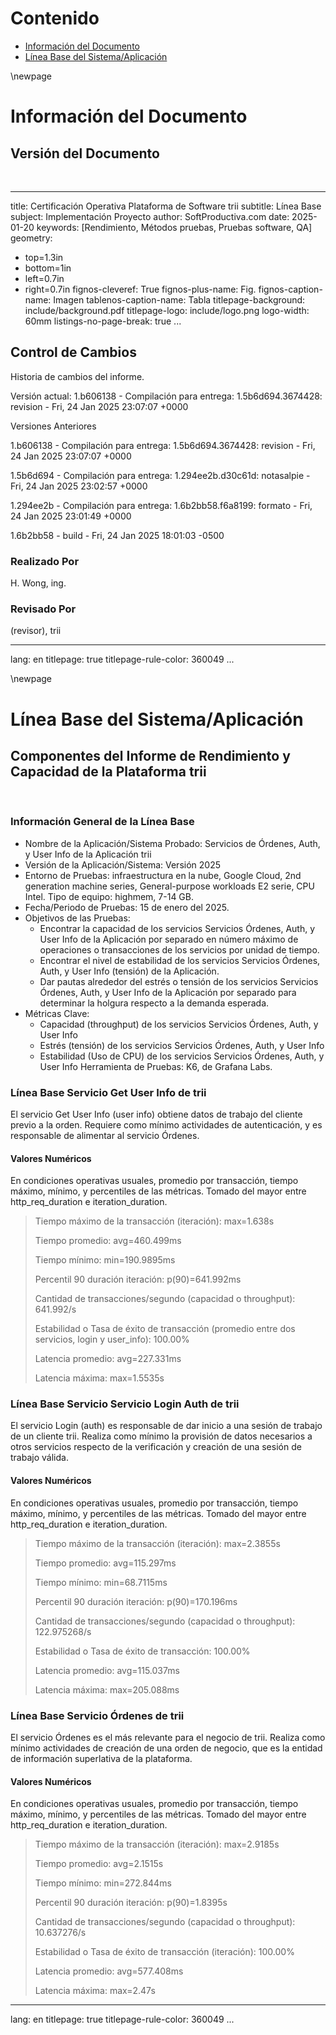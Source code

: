 # Contenido
* [Información del Documento](#información-del-documento)
* [Línea Base del Sistema/Aplicación](#línea-base-del-sistemaaplicación)


<div style="page-break-before: always;"></div>
\newpage

# Información del Documento

## Versión del Documento

> 

<br>

---
title: Certificación Operativa Plataforma de Software trii
subtitle: Línea Base
subject: Implementación Proyecto
author: SoftProductiva.com
date: 2025-01-20
keywords: [Rendimiento, Métodos pruebas, Pruebas software, QA]
geometry:
  - top=1.3in
  - bottom=1in
  - left=0.7in
  - right=0.7in
fignos-cleveref: True
fignos-plus-name: Fig.
fignos-caption-name: Imagen
tablenos-caption-name: Tabla
titlepage-background: include/background.pdf
titlepage-logo: include/logo.png
logo-width: 60mm
listings-no-page-break: true
...

## Control de Cambios
Historia de cambios del informe.


Versión actual: 
1.b606138 - Compilación para entrega: 1.5b6d694.3674428: revision - Fri, 24 Jan 2025 23:07:07 +0000


Versiones Anteriores

1.b606138 - Compilación para entrega: 1.5b6d694.3674428: revision - Fri, 24 Jan 2025 23:07:07 +0000

1.5b6d694 - Compilación para entrega: 1.294ee2b.d30c61d: notasalpie - Fri, 24 Jan 2025 23:02:57 +0000

1.294ee2b - Compilación para entrega: 1.6b2bb58.f6a8199: formato - Fri, 24 Jan 2025 23:01:49 +0000

1.6b2bb58 - build - Fri, 24 Jan 2025 18:01:03 -0500


### Realizado Por
H. Wong, ing.

### Revisado Por
(revisor), trii





---
lang: en
titlepage: true
titlepage-rule-color: 360049
...


<div style="page-break-before: always;"></div>
\newpage

# Línea Base del Sistema/Aplicación

## Componentes del Informe de Rendimiento y Capacidad de la Plataforma trii

> 

<br>



### Información General de la Línea Base
* Nombre de la Aplicación/Sistema Probado: Servicios de Órdenes, Auth, y User Info de la Aplicación trii
* Versión de la Aplicación/Sistema: Versión 2025
* Entorno de Pruebas: infraestructura en la nube, Google Cloud, 2nd generation machine series, General-purpose workloads E2 serie, CPU Intel. Tipo de equipo: highmem, 7-14 GB.
* Fecha/Periodo de Pruebas: 15 de enero del 2025.
* Objetivos de las Pruebas: 
    * Encontrar la capacidad de los servicios Servicios Órdenes, Auth, y User Info de la Aplicación por separado en número máximo de operaciones o transacciones de los servicios por unidad de tiempo.
    * Encontrar el nivel de estabilidad de los servicios Servicios Órdenes, Auth, y User Info (tensión) de la Aplicación.
    * Dar pautas alrededor del estrés o tensión de los servicios Servicios Órdenes, Auth, y User Info de la Aplicación por separado para determinar la holgura respecto a la demanda esperada.
* Métricas Clave: 
    * Capacidad (throughput) de los servicios Servicios Órdenes, Auth, y User Info 
    * Estrés (tensión) de los servicios Servicios Órdenes, Auth, y User Info
    * Estabilidad (Uso de CPU) de los servicios Servicios Órdenes, Auth, y User Info
Herramienta de Pruebas: K6, de Grafana Labs.

### Línea Base Servicio Get User Info de trii
El servicio Get User Info (user info) obtiene datos de trabajo del cliente previo a la orden. Requiere como mínimo actividades de autenticación, y es responsable de alimentar al servicio Órdenes.

#### Valores Numéricos

En condiciones operativas usuales, promedio por transacción, tiempo máximo, mínimo, y percentiles de las métricas. Tomado del mayor entre http_req_duration e iteration_duration.
 
> Tiempo máximo de la transacción (iteración): max=1.638s
> 
> Tiempo promedio: avg=460.499ms
> 
> Tiempo mínimo: min=190.9895ms 
> 
> Percentil 90 duración iteración: p(90)=641.992ms
> 
> Cantidad de transacciones/segundo (capacidad o throughput): 641.992/s
> 
> Estabilidad o Tasa de éxito de transacción (promedio entre dos servicios, login y user_info): 100.00%
> 
> Latencia promedio: avg=227.331ms 
> 
> Latencia máxima: max=1.5535s
> 

### Línea Base Servicio Servicio Login Auth de trii
El servicio Login (auth) es responsable de dar inicio a una sesión de trabajo de un cliente trii. Realiza como mínimo la provisión de datos necesarios a otros servicios respecto de la verificación y creación de una sesión de trabajo válida.

#### Valores Numéricos

En condiciones operativas usuales, promedio por transacción, tiempo máximo, mínimo, y percentiles de las métricas. Tomado del mayor entre http_req_duration e iteration_duration.
 
> Tiempo máximo de la transacción (iteración): max=2.3855s
>
> Tiempo promedio: avg=115.297ms
>
> Tiempo mínimo: min=68.7115ms
>
> Percentil 90 duración iteración: p(90)=170.196ms
>
> Cantidad de transacciones/segundo (capacidad o throughput): 122.975268/s
>
> Estabilidad o Tasa de éxito de transacción: 100.00%
>
> Latencia promedio: avg=115.037ms
>
> Latencia máxima: max=205.088ms
>

### Línea Base Servicio Órdenes de trii
El servicio Órdenes es el más relevante para el negocio de trii. Realiza como mínimo actividades de creación de una orden de negocio, que es la entidad de información superlativa de la plataforma.

#### Valores Numéricos

En condiciones operativas usuales, promedio por transacción, tiempo máximo, mínimo, y percentiles de las métricas. Tomado del mayor entre http_req_duration e iteration_duration.
 
> Tiempo máximo de la transacción (iteración): max=2.9185s
>
> Tiempo promedio: avg=2.1515s
>
> Tiempo mínimo: min=272.844ms
>
> Percentil 90 duración iteración: p(90)=1.8395s
>
> Cantidad de transacciones/segundo (capacidad o throughput): 10.637276/s
>
> Estabilidad o Tasa de éxito de transacción (iteración): 100.00%
> 
> Latencia promedio: avg=577.408ms
>
> Latencia máxima: max=2.47s
>






---
lang: en
titlepage: true
titlepage-rule-color: 360049
...




